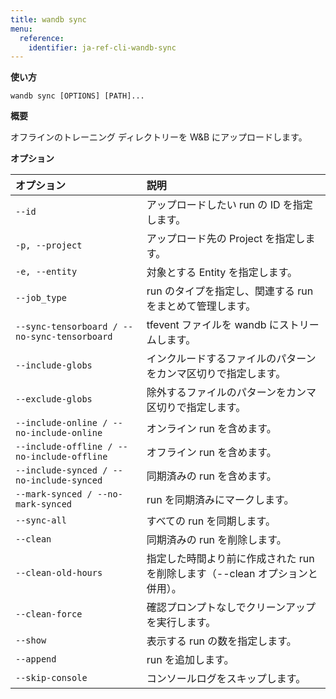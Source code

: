 ```yaml
---
title: wandb sync
menu:
  reference:
    identifier: ja-ref-cli-wandb-sync
---
```


**使い方**

`wandb sync [OPTIONS] [PATH]...`

**概要**

オフラインのトレーニング ディレクトリーを W&B にアップロードします。

**オプション**

| **オプション** | **説明** |
| :--- | :--- |
| `--id` | アップロードしたい run の ID を指定します。 |
| `-p, --project` | アップロード先の Project を指定します。 |
| `-e, --entity` | 対象とする Entity を指定します。 |
| `--job_type` | run のタイプを指定し、関連する run をまとめて管理します。 |
| `--sync-tensorboard / --no-sync-tensorboard` | tfevent ファイルを wandb にストリームします。 |
| `--include-globs` | インクルードするファイルのパターンをカンマ区切りで指定します。 |
| `--exclude-globs` | 除外するファイルのパターンをカンマ区切りで指定します。 |
| `--include-online / --no-include-online` | オンライン run を含めます。 |
| `--include-offline / --no-include-offline` | オフライン run を含めます。 |
| `--include-synced / --no-include-synced` | 同期済みの run を含めます。 |
| `--mark-synced / --no-mark-synced` | run を同期済みにマークします。 |
| `--sync-all` | すべての run を同期します。 |
| `--clean` | 同期済みの run を削除します。 |
| `--clean-old-hours` | 指定した時間より前に作成された run を削除します（--clean オプションと併用）。 |
| `--clean-force` | 確認プロンプトなしでクリーンアップを実行します。 |
| `--show` | 表示する run の数を指定します。 |
| `--append` | run を追加します。 |
| `--skip-console` | コンソールログをスキップします。 |